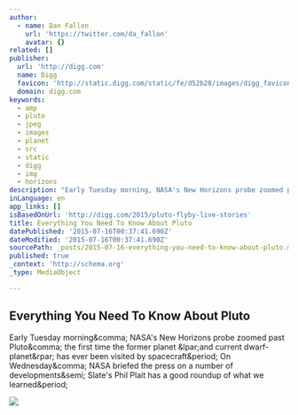 ```yaml
---
author:
  - name: Dan Fallon
    url: 'https://twitter.com/da_fallon'
    avatar: {}
related: []
publisher:
  url: 'http://digg.com'
  name: Digg
  favicon: 'http://static.digg.com/static/fe/d52b28/images/digg_favicon.png'
  domain: digg.com
keywords:
  - amp
  - pluto
  - jpeg
  - images
  - planet
  - src
  - static
  - digg
  - img
  - horizons
description: "Early Tuesday morning, NASA's New Horizons probe zoomed past Pluto, the first time the former planet (and current dwarf-planet) has ever been visited by spacecraft. On Wednesday, NASA briefed the press on a number of developments; Slate's Phil Plait has a good roundup of what we learned."
inLanguage: en
app_links: []
isBasedOnUrl: 'http://digg.com/2015/pluto-flyby-live-stories'
title: Everything You Need To Know About Pluto
datePublished: '2015-07-16T00:37:41.690Z'
dateModified: '2015-07-16T00:37:41.690Z'
sourcePath: _posts/2015-07-16-everything-you-need-to-know-about-pluto.md
published: true
_context: 'http://schema.org'
_type: MediaObject

---
```

<article style=""><h1>Everything You Need To Know About Pluto</h1><p>Early Tuesday morning&amp;comma; NASA's New Horizons probe zoomed past Pluto&amp;comma; the first time the former planet &amp;lpar;and current dwarf-planet&amp;rpar; has ever been visited by spacecraft&amp;period; On Wednesday&amp;comma; NASA briefed the press on a number of developments&amp;semi; Slate's Phil Plait has a good roundup of what we learned&amp;period;</p><img src="http://static.digg.com/images/5f65647d59e445b99f621c3647148d35_1Mq8maN_5_www_marquee_standard.jpeg" /></article>